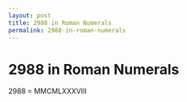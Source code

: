 ```yaml
---
layout: post
title: 2988 in Roman Numerals
permalink: 2988-in-roman-numerals
---
```


# 2988 in Roman Numerals

2988 = MMCMLXXXVIII
